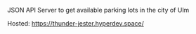 JSON API Server to get available parking lots in the city of Ulm

Hosted: https://thunder-jester.hyperdev.space/
